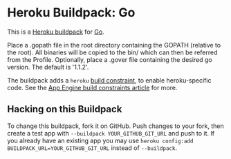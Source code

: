 # Heroku Buildpack: Go

This is a [Heroku buildpack][buildpack] for [Go][go].

Place a .gopath file in the root directory containing the GOPATH (relative to the root).
All binaries will be copied to the bin/ which can then be referred from the Profile.
Optionally, place a .gover file containing the desired go version. The default is '1.1.2'.


The buildpack adds a `heroku` [build constraint][build-constraint],
to enable heroku-specific code. See the [App Engine build constraints article][app-engine-build-constraints]
for more.

## Hacking on this Buildpack

To change this buildpack, fork it on GitHub. Push
changes to your fork, then create a test app with
`--buildpack YOUR_GITHUB_GIT_URL` and push to it. If you
already have an existing app you may use `heroku config:add
BUILDPACK_URL=YOUR_GITHUB_GIT_URL` instead of `--buildpack`.

[go]: http://golang.org
[buildpack]: http://devcenter.heroku.com/articles/buildpacks
[build-constraint]: http://golang.org/pkg/go/build/
[app-engine-build-constraints]: http://blog.golang.org/2013/01/the-app-engine-sdk-and-workspaces-gopath.html
